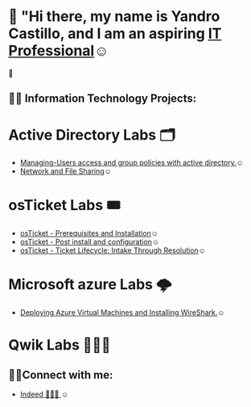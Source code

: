 # 👋 "Hi there, my name is Yandro Castillo, and I am an aspiring <a href="https://www.linkedin.com/in/yandro-castillo-4a8908239/">IT Professional</a>☺</h1>
🚀

<h2>👨‍💻 Information Technology Projects:</h2>

 # Active Directory Labs 🗂️
- <a href="https://github.com/Ycastillo2003/Managing-Users-access-and-group-policies-with-active-directory.">Managing-Users access and group policies with active directory.</a>☺</h1>
- <a href="https://github.com/Ycastillo2003/Network-and-File-Sharing-/blob/main/README.md">Network and File Sharing</a>☺</h1>

 # osTicket Labs 🎟️
- <a href="https://github.com/Ycastillo2003/Os-ticket-installation-and-prerequesites./blob/main/README.md">osTicket - Prerequisites and Installation</a>☺</h1>
- <a href="https://github.com/Ycastillo2003/osTicket-Post-installation-and-configuration-/blob/main/README.md">osTicket - Post install and configuration</a>☺</h1>
- <a href="https://github.com/Ycastillo2003/osTicket-Working-Ticket-Lifecycles/blob/main/README.md">osTicket - Ticket Lifecycle: Intake Through Resolution</a>☺</h1>


# Microsoft azure Labs 🌩️
- <a href="https://github.com/Ycastillo2003/Monitoring-Network-Activities">Deploying Azure Virtual Machines and Installing WireShark.</a>☺</h1>





# Qwik Labs 👨🏿‍🔬








<h2>🤳🏾Connect with me:</h2>

- <a href="https://profile.indeed.com/p/yandroc-r5clrsz">Indeed 👨🏿‍💼 </a>☺</h1>
